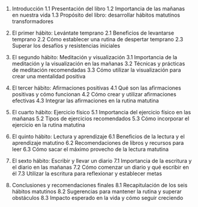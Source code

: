 1. Introducción
    1.1 Presentación del libro
    1.2 Importancia de las mañanas en nuestra vida
    1.3 Propósito del libro: desarrollar hábitos matutinos transformadores

2. El primer hábito: Levántate temprano
    2.1 Beneficios de levantarse temprano
    2.2 Cómo establecer una rutina de despertar temprano
    2.3 Superar los desafíos y resistencias iniciales

3. El segundo hábito: Meditación y visualización
    3.1 Importancia de la meditación y la visualización en las mañanas
    3.2 Técnicas y prácticas de meditación recomendadas
    3.3 Cómo utilizar la visualización para crear una mentalidad positiva

4. El tercer hábito: Afirmaciones positivas
    4.1 Qué son las afirmaciones positivas y cómo funcionan
    4.2 Cómo crear y utilizar afirmaciones efectivas
    4.3 Integrar las afirmaciones en la rutina matutina

5. El cuarto hábito: Ejercicio físico
    5.1 Importancia del ejercicio físico en las mañanas
    5.2 Tipos de ejercicios recomendados
    5.3 Cómo incorporar el ejercicio en la rutina matutina

6. El quinto hábito: Lectura y aprendizaje
    6.1 Beneficios de la lectura y el aprendizaje matutino
    6.2 Recomendaciones de libros y recursos para leer
    6.3 Cómo sacar el máximo provecho de la lectura matutina

7. El sexto hábito: Escribir y llevar un diario
    7.1 Importancia de la escritura y el diario en las mañanas
    7.2 Cómo comenzar un diario y qué escribir en él
    7.3 Utilizar la escritura para reflexionar y establecer metas

8. Conclusiones y recomendaciones finales
    8.1 Recapitulación de los seis hábitos matutinos
    8.2 Sugerencias para mantener la rutina y superar obstáculos
    8.3 Impacto esperado en la vida y cómo seguir creciendo

